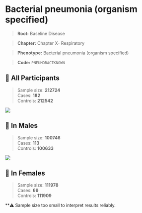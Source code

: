 # Bacterial pneumonia (organism specified)

> **Root:** Baseline Disease  

> **Chapter:** Chapter X- Respiratory  

> **Phenotype:** Bacterial pneumonia (organism specified)  

> **Code:** `PNEUMOBACTKNOWN`

## 🧪 All Participants  
> Sample size: **212724**  
> Cases: **182**  
> Controls: **212542**
<img src="/Disease/Figures/ALL/Baseline/PNEUMOBACTKNOWN.png"/>
<CsvTable src="/public/Disease/Data/ALL/Baseline/LG_PNEUMOBACTKNOWN.csv" label="🔍 View full results" />

## 👨 In Males  
> Sample size: **100746**  
> Cases: **113**  
> Controls: **100633**
<img src="/Disease/Figures/Male/Baseline/PNEUMOBACTKNOWN.png"/>
<CsvTable src="/public/Disease/Data/Male/Baseline/LG_PNEUMOBACTKNOWN.csv" label="🔍 View full results" />

## 👩 In Females  
> Sample size: **111978**  
> Cases: **69**  
> Controls: **111909**

**⚠️ Sample size too small to interpret results reliably.
